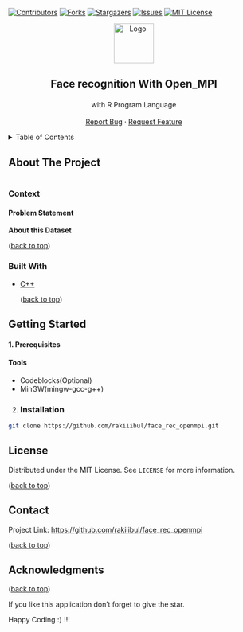 
 

[![Contributors](https://img.shields.io/github/contributors/rakiiibul/face_rec_openmpi.svg?style=for-the-badge)](https://github.com/rakiiibul/face_rec_openmpi/graphs/contributors) [![Forks](https://img.shields.io/github/forks/rakiiibul/face_rec_openmpi.svg?style=for-the-badge)](https://github.com/rakiiibul/face_rec_openmpi/network/members) [![Stargazers](https://img.shields.io/github/stars/rakiiibul/face_rec_openmpi.svg?style=for-the-badge)](https://github.com/rakiiibul/face_rec_openmpi/stargazers) [![Issues](https://img.shields.io/github/issues/rakiiibul/face_rec_openmpi.svg?style=for-the-badge)](https://github.com/rakiiibul/face_rec_openmpi/issues) [![MIT License](https://img.shields.io/github/license/rakiiibul/face_rec_openmpi.svg?style=for-the-badge)](https://github.com/rakiiibul/face_rec_openmpi/blob/master/LICENSE)
<div id="top"></div>
<div align="center">
<a href="https://github.com/rakiiibul/face_rec_openmpi">
<img src="img/logo.png" alt="Logo" width="80" height="80"></a>

<h2 align="center">

Face recognition With Open_MPI

</h2>

<p align="center">

with R Program Language <br />\
<a href="https://github.com/rakiiibul/face_rec_openmpi/issues">Report
Bug</a> ·
<a href="https://github.com/rakiiibul/face_rec_openmpi/issues">Request
Feature</a>

</p>
</div>

<!-- TABLE OF CONTENTS -->

<details>

<summary>Table of Contents</summary>

<ol>

<li>

<a href="#about-the-project">About The Project</a>

<ul>

<li><a href="#built-with">Built With C++ </a></li>

</ul>

</li>

<li>

<a href="#getting-started">Getting Started</a>

<ul>

</li>
<li><a href="#roadmap">Roadmap</a></li>

<li><a href="#license">License</a></li>

<li><a href="#contact">Contact</a></li>

<li><a href="#acknowledgments">Acknowledgments</a></li>

</ol>

</details>

<!-- ABOUT THE PROJECT -->

## About The Project

<img src="img/background.jpeg" alt=""></a>

### Context

#### Problem Statement



**About this Dataset**






 

<p align="right">

(<a href="#top">back to top</a>)

</p>

### Built With

-   [C++](https://isocpp.org/)

    <p align="right">

    (<a href="#top">back to top</a>)

    </p>

<!-- GETTING STARTED -->

## Getting Started
#### 1. Prerequisites

#### Tools
-   Codeblocks(Optional)
-   MinGW(mingw-gcc-g++)

2. ### Installation

``` sh
git clone https://github.com/rakiiibul/face_rec_openmpi.git
```


<!-- LICENSE -->

## License

Distributed under the MIT License. See `LICENSE` for more information.

<p align="right">

(<a href="#top">back to top</a>)

</p>

<!-- CONTACT -->

## Contact

Project Link: <https://github.com/rakiiibul/face_rec_openmpi>

<p align="right">

(<a href="#top">back to top</a>)

</p>

<!-- ACKNOWLEDGMENTS -->

## Acknowledgments


<p align="right">

(<a href="#top">back to top</a>)

</p>
If you like this application don’t forget to give the star.

Happy Coding :) !!!
<!-- MARKDOWN LINKS & IMAGES -->

<!-- https://www.markdownguide.org/basic-syntax/#reference-style-links -->
